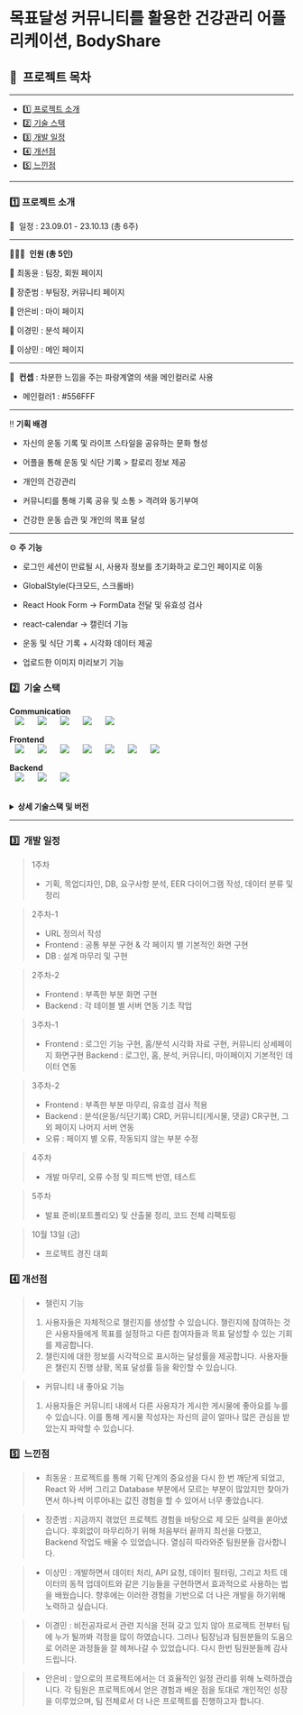 # 목표달성 커뮤니티를 활용한 건강관리 어플리케이션, BodyShare

## 📎   프로젝트 목차

---
- [1️⃣ 프로젝트 소개](#1️⃣-프로젝트-소개)
- [2️⃣ 기술 스택](#2️⃣-기술-스택)
- [3️⃣ 개발 일정](#3️⃣-개발-일정)
- [4️⃣ 개선점](#4️⃣-개선점)
- [5️⃣ 느낀점](#5️⃣-느낀점)

---

### 1️⃣ 프로젝트 소개

📆  일정 : 23.09.01 - 23.10.13 (총 6주)

- - - - - - - - - - - - - - - - - - - - - - - - - - - - - -

👨‍👨‍👦‍  <b>인원 (총 5인)</b>

🧑 최동윤 : 팀장, 회원 페이지

🧑 장준범 : 부팀장, 커뮤니티 페이지

👩 안은비 : 마이 페이지

👩 이경민 : 분석 페이지

🧑 이상민 : 메인 페이지

- - - - - - - - - - - - - - - - - - - - - - - - - - - - - -

🎨  <b>컨셉</b> : 차분한 느낌을 주는 파랑계열의 색을 메인컬러로 사용

- 메인컬러1 : #556FFF

- - - - - - - - - - - - - - - - - - - - - - - - - - - - - -

‼️  <b>기획 배경</b> 

- 자신의 운동 기록 및 라이프 스타일을 공유하는 문화 형성

- 어플을 통해 운동 및 식단 기록 > 칼로리 정보 제공

- 개인의 건강관리

- 커뮤니티를 통해 기록 공유 및 소통 > 격려와 동기부여

- 건강한 운동 습관 및 개인의 목표 달성

- - - - - - - - - - - - - - - - - - - - - - - - - - - - - -

⚙️  <b>주 기능</b>

- 로그인 세션이 만료될 시, 사용자 정보를 초기화하고 로그인 페이지로 이동

- GlobalStyle(다크모드, 스크롤바)

- React Hook Form -> FormData 전달 및 유효성 검사

- react-calendar -> 캘린더 기능

- 운동 및 식단 기록 + 시각화 데이터 제공

- 업로드한 이미지 미리보기 기능

### 2️⃣  기술 스택
<b>Communication</b> <br/>
<img src="https://img.shields.io/badge/GitHub-181717?style=for-the-badge&logo=github&logoColor=white" style="height : auto; margin-left : 10px; margin-right : 10px;"/>
<img src="https://img.shields.io/badge/Google Drive-4285F4?style=for-the-badge&logo=googledrive&logoColor=white" style="height : auto; margin-left : 10px; margin-right : 10px;"/>
<img src="https://img.shields.io/badge/Slack-4A154B?style=for-the-badge&logo=slack&logoColor=white" style="height : auto; margin-left : 10px; margin-right : 10px;"/>
<img src="https://img.shields.io/badge/Figma-F24E1E?style=for-the-badge&logo=Figma&logoColor=white" style="height : auto; margin-left : 10px; margin-right : 10px;"/>
<img src="https://img.shields.io/badge/Discord-5865F2?style=for-the-badge&logo=discord&logoColor=white" style="height : auto; margin-left : 10px; margin-right : 10px;"/>

<b>Frontend</b> <br/>
<img src="https://img.shields.io/badge/Visual Studio Code-007ACC?style=for-the-badge&logo=Visual Studio Code&logoColor=white" style="height : auto; margin-left : 10px; margin-right : 10px;"/>
<img src="https://img.shields.io/badge/HTML5-E34F26?style=for-the-badge&logo=HTML5&logoColor=white" style="height : auto; margin-left : 10px; margin-right : 10px;"/>
<img src="https://img.shields.io/badge/CSS3-1572B6?style=for-the-badge&logo=CSS3&logoColor=white" style="height : auto; margin-left : 10px; margin-right : 10px;"/>
<img src="https://img.shields.io/badge/javascript-F7DF1E?style=for-the-badge&logo=javascript&logoColor=white" style="height : auto; margin-left : 10px; margin-right : 10px;"/>
<img src="https://img.shields.io/badge/React-61DAFB?style=for-the-badge&logo=React&logoColor=white" style="height : auto; margin-left : 10px; margin-right : 10px;"/>
<img src="https://img.shields.io/badge/styled-components-DB7093?style=for-the-badge&logo=styled-components&logoColor=white" style="height : auto; margin-left : 10px; margin-right : 10px;"/>
<img src="https://img.shields.io/badge/React Hook Form-EC5990?style=for-the-badge&logo=reacthookform&logoColor=white" style="height : auto; margin-left : 10px; margin-right : 10px;"/>

<b>Backend</b> <br/>
<img src="https://img.shields.io/badge/node.js-339933?style=for-the-badge&logo=nodedotjs&logoColor=white" style="height : auto; margin-left : 10px; margin-right : 10px;"/>
<img src="https://img.shields.io/badge/express-000000?style=for-the-badge&logo=express&logoColor=white" style="height : auto; margin-left : 10px; margin-right : 10px;"/>
<img src="https://img.shields.io/badge/MySQL-4479A1?style=for-the-badge&logo=MySQL&logoColor=white" style="height : auto; margin-left : 10px; margin-right : 10px;"/>

<br/>
<details><summary> <b> 상세 기술스택 및 버전</b> </summary>

|     구분     |      기술스택     |     버전   |
|--------------| ------------------|------------|
| 형상관리      | GitHub            | \-         |
| 커뮤니케이션  | Google Drive      | \-         |
|              | Slack             | \-         |
|              | Figma             | \-         |
|              | Discord           | \-         |
| OS           | Window10          | \-         |
|              | Mac               | \-         |
| IDE          | Visual Studio Code| 1.67.1     |
| Frontend     | HTML5             | \-         |
|              | CSS3              | \-         |
|              | JavaScript        | \-         |
|              | React             | 18.0.8     |
|              | Recoil            | 0.7.2      |
|              | styled-components | 5.3.5      |
|              | google-charts     | 4.0.1      |
|              | react-hook-form   | 7.46.1     |
| Backend      | express           | 4.16.1     |
|              | multer            | 1.4.5      |
|              | mysql2            | 3.6.1      |
|              | nodemon           | 3.0.1      |
| Database     | MySQL Workbench   | 8.0.x      |
</details>

---


### 3️⃣  개발 일정
>
> 1주차
> - 기획, 목업디자인, DB, 요구사항 분석, EER 다이어그램 작성, 데이터 분류 및 정리

> 2주차-1
> - URL 정의서 작성
> - Frontend : 공통 부분 구현 & 각 페이지 별 기본적인 화면 구현
> - DB : 설계 마무리 및 구현

> 2주차-2
> - Frontend : 부족한 부분 화면 구현
> - Backend : 각 테이블 별 서버 연동 기초 작업

> 3주차-1
> - Frontend : 로그인 기능 구현, 홈/분석 시각화 자료 구현, 커뮤니티 상세페이지 화면구현 Backend : 로그인, 홈, 분석, 커뮤니티, 마이페이지 기본적인 데이터 연동

> 3주차-2
> - Frontend : 부족한 부분 마무리, 유효성 검사 적용
> - Backend : 분석(운동/식단기록) CRD, 커뮤니티(게시물, 댓글) CR구현, 그 외 페이지 나머지 서버 연동
> - 오류 : 페이지 별 오류, 작동되지 않는 부분 수정

> 4주차
> - 개발 마무리, 오류 수정 및 피드백 반영, 테스트

> 5주차
> - 발표 준비(포트폴리오) 및 산출물 정리, 코드 전체 리팩토링

> 10월 13일 (금)
> - 프로젝트 경진 대회


### 4️⃣ 개선점
>
>- 챌린지 기능
>1) 사용자들은 자체적으로 챌린지를 생성할 수 있습니다. 챌린지에 참여하는 것은 사용자들에게 목표를 설정하고 다른 참여자들과 목표 달성할 수 있는 기회를 제공합니다.
>2) 챌린지에 대한 정보를 시각적으로 표시하는 달성률을 제공합니다. 사용자들은 챌린지 진행 상황, 목표 달성률 등을 확인할 수 있습니다.

>- 커뮤니티 내 좋아요 기능
>1) 사용자들은 커뮤니티 내에서 다른 사용자가 게시한 게시물에 좋아요를 누를 수 있습니다. 이를 통해 게시물 작성자는 자신의 글이 얼마나 많은 관심을 받았는지 파악할 수 있습니다.


### 5️⃣  느낀점
>
>- 최동윤 : 프로젝트를 통해 기획 단계의 중요성을 다시 한 번 깨닫게 되었고,  React 와 서버 그리고 Database 부분에서 모르는 부분이 많았지만 찾아가면서 하나씩 이루어내는 값진 경험을 할 수 있어서 너무 좋았습니다.

>- 장준범 : 지금까지 겪었던 프로젝트 경험을 바탕으로 제 모든 실력을 쏟아냈습니다.
후회없이 마무리하기 위해 처음부터 끝까지 최선을 다했고, Backend 작업도 배울 수 있었습니다. 열심히 따라와준 팀원분들 감사합니다.

>- 이상민 : 개발하면서 데이터 처리, API 요청, 데이터 필터링, 그리고 차트 데이터의 동적 업데이트와 같은 기능들을 구현하면서 효과적으로 사용하는 법을 배웠습니다. 향후에는 이러한 경험을 기반으로 더 나은 개발을 하기위해 노력하고 싶습니다.

>- 이경민 : 비전공자로서 관련 지식을 전혀 갖고 있지 않아 프로젝트 전부터 팀에 누가 될까봐 걱정을 많이 하였습니다. 그러나 팀장님과 팀원분들의 도움으로 어려운 과정들을 잘 헤쳐나갈 수 있었습니다. 다시 한번 팀원분들께 감사드립니다. 

>- 안은비 : 앞으로의 프로젝트에서는 더 효율적인 일정 관리를 위해 노력하겠습니다.
각 팀원은 프로젝트에서 얻은 경험과 배운 점을 토대로 개인적인 성장을 이루었으며, 팀 전체로서 더 나은 프로젝트를 진행하고자 합니다.



